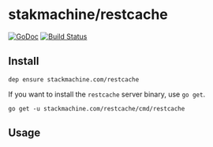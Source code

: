 # stakmachine/restcache
[![GoDoc](https://godoc.org/stackmachine.com/restcache?status.svg)](https://godoc.org/stackmachine.com/restcache) [![Build Status](https://travis-ci.org/stackmachine/restcache.svg?branch=master)](https://travis-ci.org/stackmachine/restcache)

## Install

```
dep ensure stackmachine.com/restcache
```

If you want to install the `restcache` server binary, use `go get`.

```
go get -u stackmachine.com/restcache/cmd/restcache
```

## Usage
